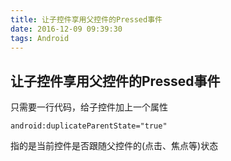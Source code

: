 ```yaml
---
title: 让子控件享用父控件的Pressed事件
date: 2016-12-09 09:39:30
tags: Android
---
```

## 让子控件享用父控件的Pressed事件

只需要一行代码，给子控件加上一个属性

`
android:duplicateParentState="true"
`

指的是当前控件是否跟随父控件的(点击、焦点等)状态
